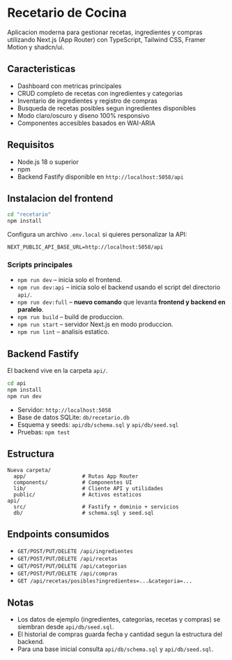 # Recetario de Cocina

Aplicacion moderna para gestionar recetas, ingredientes y compras utilizando Next.js (App Router) con TypeScript, Tailwind CSS, Framer Motion y shadcn/ui.

## Caracteristicas

- Dashboard con metricas principales
- CRUD completo de recetas con ingredientes y categorias
- Inventario de ingredientes y registro de compras
- Busqueda de recetas posibles segun ingredientes disponibles
- Modo claro/oscuro y diseno 100% responsivo
- Componentes accesibles basados en WAI-ARIA

## Requisitos

- Node.js 18 o superior
- npm
- Backend Fastify disponible en `http://localhost:5058/api`

## Instalacion del frontend

```bash
cd "recetario"
npm install
```

Configura un archivo `.env.local` si quieres personalizar la API:

```
NEXT_PUBLIC_API_BASE_URL=http://localhost:5058/api
```

### Scripts principales

- `npm run dev` – inicia solo el frontend.
- `npm run dev:api` – inicia solo el backend usando el script del directorio `api/`.
- `npm run dev:full` – **nuevo comando** que levanta **frontend y backend en paralelo**.
- `npm run build` – build de produccion.
- `npm run start` – servidor Next.js en modo produccion.
- `npm run lint` – analisis estatico.

## Backend Fastify

El backend vive en la carpeta `api/`.

```bash
cd api
npm install
npm run dev
```

- Servidor: `http://localhost:5058`
- Base de datos SQLite: `db/recetario.db`
- Esquema y seeds: `api/db/schema.sql` y `api/db/seed.sql`
- Pruebas: `npm test`

## Estructura

```
Nueva carpeta/
  app/                  # Rutas App Router
  components/           # Componentes UI
  lib/                  # Cliente API y utilidades
  public/               # Activos estaticos
api/
  src/                  # Fastify + dominio + servicios
  db/                   # schema.sql y seed.sql
```

## Endpoints consumidos

- `GET/POST/PUT/DELETE /api/ingredientes`
- `GET/POST/PUT/DELETE /api/recetas`
- `GET/POST/PUT/DELETE /api/categorias`
- `GET/POST/PUT/DELETE /api/compras`
- `GET /api/recetas/posibles?ingredientes=...&categoria=...`

## Notas

- Los datos de ejemplo (ingredientes, categorias, recetas y compras) se siembran desde `api/db/seed.sql`.
- El historial de compras guarda fecha y cantidad segun la estructura del backend.
- Para una base inicial consulta `api/db/schema.sql` y `api/db/seed.sql`.
